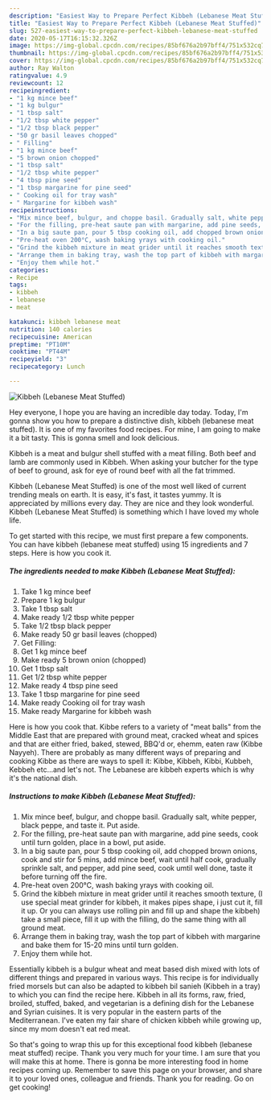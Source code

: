 ```yaml
---
description: "Easiest Way to Prepare Perfect Kibbeh (Lebanese Meat Stuffed)"
title: "Easiest Way to Prepare Perfect Kibbeh (Lebanese Meat Stuffed)"
slug: 527-easiest-way-to-prepare-perfect-kibbeh-lebanese-meat-stuffed
date: 2020-05-17T16:15:32.326Z
image: https://img-global.cpcdn.com/recipes/85bf676a2b97bff4/751x532cq70/kibbeh-lebanese-meat-stuffed-recipe-main-photo.jpg
thumbnail: https://img-global.cpcdn.com/recipes/85bf676a2b97bff4/751x532cq70/kibbeh-lebanese-meat-stuffed-recipe-main-photo.jpg
cover: https://img-global.cpcdn.com/recipes/85bf676a2b97bff4/751x532cq70/kibbeh-lebanese-meat-stuffed-recipe-main-photo.jpg
author: Ray Walton
ratingvalue: 4.9
reviewcount: 12
recipeingredient:
- "1 kg mince beef"
- "1 kg bulgur"
- "1 tbsp salt"
- "1/2 tbsp white pepper"
- "1/2 tbsp black pepper"
- "50 gr basil leaves chopped"
- " Filling"
- "1 kg mince beef"
- "5 brown onion chopped"
- "1 tbsp salt"
- "1/2 tbsp white pepper"
- "4 tbsp pine seed"
- "1 tbsp margarine for pine seed"
- " Cooking oil for tray wash"
- " Margarine for kibbeh wash"
recipeinstructions:
- "Mix mince beef, bulgur, and choppe basil. Gradually salt, white pepper, black peppe, and taste it. Put aside."
- "For the filling, pre-heat saute pan with margarine, add pine seeds, cook until turn golden, place in a bowl, put aside."
- "In a big saute pan, pour 5 tbsp cooking oil, add chopped brown onions, cook and stir for 5 mins, add mince beef, wait until half cook, gradually sprinkle salt, and pepper, add pine seed, cook umtil well done, taste it before turning off the fire."
- "Pre-heat oven 200°C, wash baking yrays with cooking oil."
- "Grind the kibbeh mixture in meat grider until it reaches smooth texture, (I use special meat grinder for kibbeh, it makes pipes shape, i just cut it, fill it up. Or you can always use rolling pin and fill up and shape the kibbeh) take a small piece, fill it up with the filling, do the same thing with all ground meat."
- "Arrange them in baking tray, wash the top part of kibbeh with margarine and bake them for 15-20 mins until turn golden."
- "Enjoy them while hot."
categories:
- Recipe
tags:
- kibbeh
- lebanese
- meat

katakunci: kibbeh lebanese meat 
nutrition: 140 calories
recipecuisine: American
preptime: "PT10M"
cooktime: "PT44M"
recipeyield: "3"
recipecategory: Lunch

---
```



![Kibbeh (Lebanese Meat Stuffed)](https://img-global.cpcdn.com/recipes/85bf676a2b97bff4/751x532cq70/kibbeh-lebanese-meat-stuffed-recipe-main-photo.jpg)

Hey everyone, I hope you are having an incredible day today. Today, I'm gonna show you how to prepare a distinctive dish, kibbeh (lebanese meat stuffed). It is one of my favorites food recipes. For mine, I am going to make it a bit tasty. This is gonna smell and look delicious.

Kibbeh is a meat and bulgur shell stuffed with a meat filling. Both beef and lamb are commonly used in Kibbeh. When asking your butcher for the type of beef to ground, ask for eye of round beef with all the fat trimmed.

Kibbeh (Lebanese Meat Stuffed) is one of the most well liked of current trending meals on earth. It is easy, it's fast, it tastes yummy. It is appreciated by millions every day. They are nice and they look wonderful. Kibbeh (Lebanese Meat Stuffed) is something which I have loved my whole life.


To get started with this recipe, we must first prepare a few components. You can have kibbeh (lebanese meat stuffed) using 15 ingredients and 7 steps. Here is how you cook it.

<!--inarticleads1-->

##### The ingredients needed to make Kibbeh (Lebanese Meat Stuffed):

1. Take 1 kg mince beef
1. Prepare 1 kg bulgur
1. Take 1 tbsp salt
1. Make ready 1/2 tbsp white pepper
1. Take 1/2 tbsp black pepper
1. Make ready 50 gr basil leaves (chopped)
1. Get  Filling:
1. Get 1 kg mince beef
1. Make ready 5 brown onion (chopped)
1. Get 1 tbsp salt
1. Get 1/2 tbsp white pepper
1. Make ready 4 tbsp pine seed
1. Take 1 tbsp margarine for pine seed
1. Make ready  Cooking oil for tray wash
1. Make ready  Margarine for kibbeh wash


Here is how you cook that. Kibbe refers to a variety of &#34;meat balls&#34; from the Middle East that are prepared with ground meat, cracked wheat and spices and that are either fried, baked, stewed, BBQ&#39;d or, ehemm, eaten raw (Kibbe Nayyeh). There are probably as many different ways of preparing and cooking Kibbe as there are ways to spell it: Kibbe, Kibbeh, Kibbi, Kubbeh, Kebbeh etc…and let&#39;s not. The Lebanese are kibbeh experts which is why it&#39;s the national dish. 

<!--inarticleads2-->

##### Instructions to make Kibbeh (Lebanese Meat Stuffed):

1. Mix mince beef, bulgur, and choppe basil. Gradually salt, white pepper, black peppe, and taste it. Put aside.
1. For the filling, pre-heat saute pan with margarine, add pine seeds, cook until turn golden, place in a bowl, put aside.
1. In a big saute pan, pour 5 tbsp cooking oil, add chopped brown onions, cook and stir for 5 mins, add mince beef, wait until half cook, gradually sprinkle salt, and pepper, add pine seed, cook umtil well done, taste it before turning off the fire.
1. Pre-heat oven 200°C, wash baking yrays with cooking oil.
1. Grind the kibbeh mixture in meat grider until it reaches smooth texture, (I use special meat grinder for kibbeh, it makes pipes shape, i just cut it, fill it up. Or you can always use rolling pin and fill up and shape the kibbeh) take a small piece, fill it up with the filling, do the same thing with all ground meat.
1. Arrange them in baking tray, wash the top part of kibbeh with margarine and bake them for 15-20 mins until turn golden.
1. Enjoy them while hot.


Essentially kibbeh is a bulgur wheat and meat based dish mixed with lots of different things and prepared in various ways. This recipe is for individually fried morsels but can also be adapted to kibbeh bil sanieh (Kibbeh in a tray) to which you can find the recipe here. Kibbeh in all its forms, raw, fried, broiled, stuffed, baked, and vegetarian is a defining dish for the Lebanese and Syrian cuisines. It is very popular in the eastern parts of the Mediterranean. I&#39;ve eaten my fair share of chicken kibbeh while growing up, since my mom doesn&#39;t eat red meat. 

So that's going to wrap this up for this exceptional food kibbeh (lebanese meat stuffed) recipe. Thank you very much for your time. I am sure that you will make this at home. There is gonna be more interesting food in home recipes coming up. Remember to save this page on your browser, and share it to your loved ones, colleague and friends. Thank you for reading. Go on get cooking!
